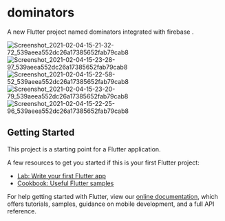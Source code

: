 # dominators

A new Flutter project named dominators integrated with firebase .

![Screenshot_2021-02-04-15-21-32-72_539aeea552dc26a17385652fab79cab8](https://user-images.githubusercontent.com/65785786/107112227-05f35a80-687c-11eb-875e-9dbeafbc1de5.png)
![Screenshot_2021-02-04-15-23-28-97_539aeea552dc26a17385652fab79cab8](https://user-images.githubusercontent.com/65785786/107112273-5b2f6c00-687c-11eb-9de8-bb37ddc9baeb.png)
![Screenshot_2021-02-04-15-22-58-52_539aeea552dc26a17385652fab79cab8](https://user-images.githubusercontent.com/65785786/107112303-b19caa80-687c-11eb-8779-c79e2be88d9d.png)
![Screenshot_2021-02-04-15-23-20-79_539aeea552dc26a17385652fab79cab8](https://user-images.githubusercontent.com/65785786/107112327-cb3df200-687c-11eb-945d-e3e076f89ff0.png)
![Screenshot_2021-02-04-15-22-25-96_539aeea552dc26a17385652fab79cab8](https://user-images.githubusercontent.com/65785786/107112343-eb6db100-687c-11eb-8a33-87a109594672.png)





## Getting Started

This project is a starting point for a Flutter application.

A few resources to get you started if this is your first Flutter project:

- [Lab: Write your first Flutter app](https://flutter.dev/docs/get-started/codelab)
- [Cookbook: Useful Flutter samples](https://flutter.dev/docs/cookbook)

For help getting started with Flutter, view our
[online documentation](https://flutter.dev/docs), which offers tutorials,
samples, guidance on mobile development, and a full API reference.

